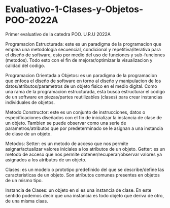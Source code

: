 # Evaluativo-1-Clases-y-Objetos-POO-2022A
Primer evaluativo de la catedra POO. U.R.U 2022A

Programacion Estructurada: este es un paradigma de la programacion que emplea una metodologia secuencial, condicional y repetitiva/iterativa para el diseño de software, 
esto por medio del uso de funciones y sub-funciones (metodos). Todo esto con el fin de mejorar/optimizar la visualizacion y calidad del codigo.

Programacion Orientada a Objetos: es un paradigma de la programacion que enfoca el diseño de software en torno al diseño y manipulacion de los datos/atributos/parametros de un objeto
fisico en el medio digital. Como una rama de la programacion estructurada, esta busca estructurar el codigo de un software en piezas/partes reutilizables (clases) para crear instancias
individuales de objetos.

Metodo Constructor: este es un conjunto de instrucciones, datos o especificaciones diseñados con el fin de inicializar la instancia de clase de un objeto. Tambien se puede observar
como una serie de parametros/atributos que por predeterminado se le asignan a una instancia de clase de un objeto.

Metodos:
Setter: es un metodo de acceso que nos permite asignar/actualizar valores iniciales a los atributos de un objeto.
Getter: es un metodo de acceso que nos permite obtener/recuperar/observar valores ya asignados a los atributos de un objeto.

Clases: es un modelo o prototipo predefinido del que se describe/define las caracteristicas de un objeto. Son atributos comunes presentes en objetos de un mismo tipo.

Instancia de Clases: un objeto en si es una instancia de clase. En este sentido podemos decir que una instancia es todo objeto que deriva de otro, de una misma claas. 
